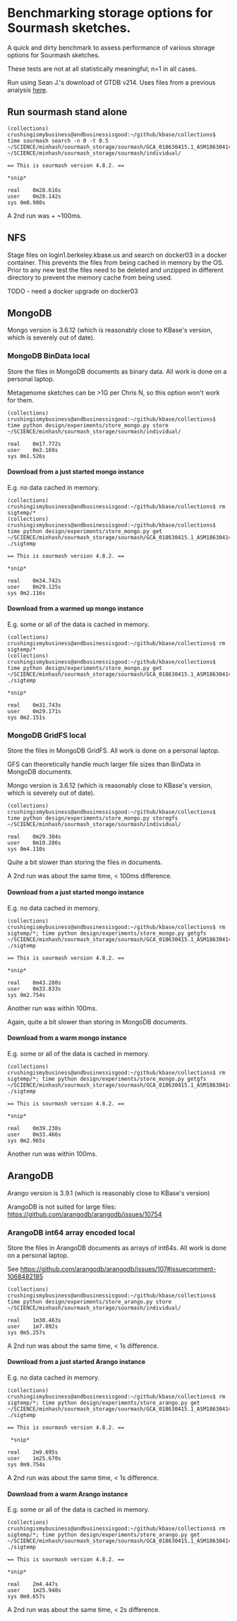# Benchmarking storage options for Sourmash sketches.

A quick and dirty benchmark to assess performance of various storage options for Sourmash
sketches.

These tests are not at all statistically meaningful; n=1 in all cases.

Run using Sean J.'s download of GTDB v214. Uses files from a previous analysis
[here](./benchmarking_mash_vs_sourmash.md).

## Run sourmash stand alone

```
(collections) crushingismybusiness@andbusinessisgood:~/github/kbase/collections$ time sourmash search -n 0 -t 0.5  ~/SCIENCE/minhash/sourmash_storage/sourmash/GCA_018630415.1_ASM1863041v1_genomic.fna.gz.sig ~/SCIENCE/minhash/sourmash_storage/sourmash/individual/

== This is sourmash version 4.8.2. ==

*snip*

real	0m28.616s
user	0m28.142s
sys	0m0.980s
```

A 2nd run was + ~100ms.

## NFS

Stage files on login1.berkeley.kbase.us and search on docker03 in a docker container.
This prevents the files from being cached in memory by the OS. Prior to any new test the files
need to be deleted and unzipped in different directory to prevent the memory cache from being used.

TODO - need a docker upgrade on docker03

## MongoDB

Mongo version is 3.6.12 (which is reasonably close to KBase's version, which is severely out
of date).

### MongoDB BinData local

Store the files in MongoDB documents as binary data. All work is done on a personal laptop.

Metagenome sketches can be >1G per Chris N, so this option won't work for them.

```
(collections) crushingismybusiness@andbusinessisgood:~/github/kbase/collections$ time python design/experiments/store_mongo.py store ~/SCIENCE/minhash/sourmash_storage/sourmash/individual/

real	0m17.772s
user	0m3.169s
sys	0m1.526s
```
#### Download from a just started mongo instance

E.g. no data cached in memory.

```
(collections) crushingismybusiness@andbusinessisgood:~/github/kbase/collections$ rm sigtemp/*
(collections) crushingismybusiness@andbusinessisgood:~/github/kbase/collections$ time python design/experiments/store_mongo.py get ~/SCIENCE/minhash/sourmash_storage/sourmash/GCA_018630415.1_ASM1863041v1_genomic.fna.gz.sig ./sigtemp

== This is sourmash version 4.8.2. ==

*snip*

real	0m34.742s
user	0m29.125s
sys	0m2.116s
```

#### Download from a warmed up mongo instance

E.g. some or all of the data is cached in memory.

```
(collections) crushingismybusiness@andbusinessisgood:~/github/kbase/collections$ rm sigtemp/*
(collections) crushingismybusiness@andbusinessisgood:~/github/kbase/collections$ time python design/experiments/store_mongo.py get ~/SCIENCE/minhash/sourmash_storage/sourmash/GCA_018630415.1_ASM1863041v1_genomic.fna.gz.sig ./sigtemp

*snip*

real	0m31.743s
user	0m29.171s
sys	0m2.151s
```

### MongoDB GridFS local

Store the files in MongoDB GridFS. All work is done on a personal laptop.

GFS can theoretically handle much larger file sizes than BinData in MongoDB documents.

Mongo version is 3.6.12 (which is reasonably close to KBase's version, which is severely out
of date).

```
(collections) crushingismybusiness@andbusinessisgood:~/github/kbase/collections$ time python design/experiments/store_mongo.py storegfs ~/SCIENCE/minhash/sourmash_storage/sourmash/individual/

real	0m29.304s
user	0m10.286s
sys	0m4.110s
```

Quite a bit slower than storing the files in documents.

A 2nd run was about the same time, < 100ms difference.


#### Download from a just started mongo instance

E.g. no data cached in memory.

```
(collections) crushingismybusiness@andbusinessisgood:~/github/kbase/collections$ rm sigtemp/*; time python design/experiments/store_mongo.py getgfs ~/SCIENCE/minhash/sourmash_storage/sourmash/GCA_018630415.1_ASM1863041v1_genomic.fna.gz.sig ./sigtemp

== This is sourmash version 4.8.2. ==

*snip*

real	0m43.280s
user	0m33.833s
sys	0m2.754s
```

Another run was within 100ms.

Again, quite a bit slower than storing in MongoDB documents.

#### Download from a warm mongo instance

E.g. some or all of the data is cached in memory.

```
(collections) crushingismybusiness@andbusinessisgood:~/github/kbase/collections$ rm sigtemp/*; time python design/experiments/store_mongo.py getgfs ~/SCIENCE/minhash/sourmash_storage/sourmash/GCA_018630415.1_ASM1863041v1_genomic.fna.gz.sig ./sigtemp

== This is sourmash version 4.8.2. ==

*snip*

real	0m39.238s
user	0m33.466s
sys	0m2.965s
```

Another run was within 100ms.

## ArangoDB

Arango version is 3.9.1 (which is reasonably close to KBase's version)

ArangoDB is not suited for large files: https://github.com/arangodb/arangodb/issues/10754

### ArangoDB int64 array encoded local

Store the files in ArangoDB documents as arrays of int64s. All work is done on a personal laptop.

See https://github.com/arangodb/arangodb/issues/107#issuecomment-1068482185

```
(collections) crushingismybusiness@andbusinessisgood:~/github/kbase/collections$ time python design/experiments/store_arango.py store ~/SCIENCE/minhash/sourmash_storage/sourmash/individual/

real	1m30.463s
user	1m7.892s
sys	0m5.257s
```

A 2nd run was about the same time, < 1s difference.

#### Download from a just started Arango instance

E.g. no data cached in memory.

```
(collections) crushingismybusiness@andbusinessisgood:~/github/kbase/collections$ rm sigtemp/*; time python design/experiments/store_arango.py get ~/SCIENCE/minhash/sourmash_storage/sourmash/GCA_018630415.1_ASM1863041v1_genomic.fna.gz.sig ./sigtemp

== This is sourmash version 4.8.2. ==

 *snip*

real	2m9.695s
user	1m25.670s
sys	0m9.754s

```

A 2nd run was about the same time, < 1s difference.

#### Download from a warm Arango instance

E.g. some or all of the data is cached in memory.

```
(collections) crushingismybusiness@andbusinessisgood:~/github/kbase/collections$ rm sigtemp/*; time python design/experiments/store_arango.py get ~/SCIENCE/minhash/sourmash_storage/sourmash/GCA_018630415.1_ASM1863041v1_genomic.fna.gz.sig ./sigtemp

== This is sourmash version 4.8.2. ==

*snip*

real	2m4.447s
user	1m25.940s
sys	0m9.657s
```

A 2nd run was about the same time, < 2s difference.
```